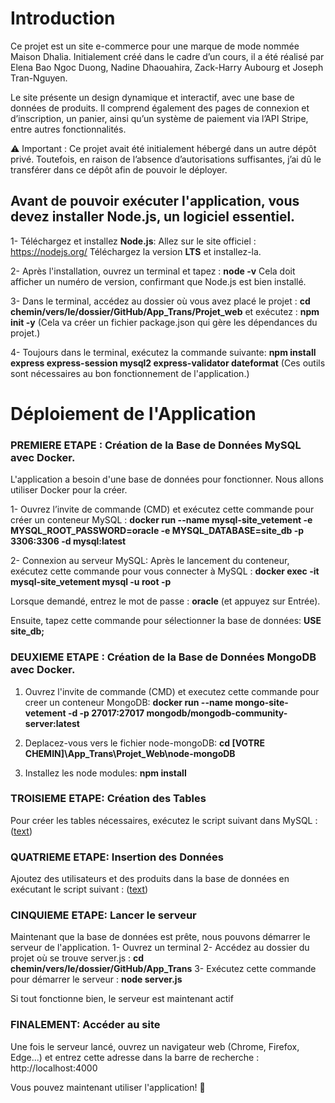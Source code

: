 # Introduction
Ce projet est un site e-commerce pour une marque de mode nommée Maison Dhalia. Initialement créé dans le cadre d’un cours, il a été réalisé par Elena Bao Ngoc Duong, Nadine Dhaouahira, Zack-Harry Aubourg et Joseph Tran-Nguyen.

Le site présente un design dynamique et interactif, avec une base de données de produits. Il comprend également des pages de connexion et d’inscription, un panier, ainsi qu’un système de paiement via l’API Stripe, entre autres fonctionnalités.

⚠️ Important : Ce projet avait été initialement hébergé dans un autre dépôt privé. Toutefois, en raison de l’absence d’autorisations suffisantes, j’ai dû le transférer dans ce dépôt afin de pouvoir le déployer.


## Avant de pouvoir exécuter l'application, vous devez installer Node.js, un logiciel essentiel.

1- Téléchargez et installez **Node.js**:
Allez sur le site officiel : <u>https://nodejs.org/</u>
Téléchargez la version **LTS** et installez-la.

2- Après l'installation, ouvrez un terminal et tapez : **node -v**
Cela doit afficher un numéro de version, confirmant que Node.js est bien installé.

3- Dans le terminal, accédez au dossier où vous avez placé le projet : **cd chemin/vers/le/dossier/GitHub/App_Trans/Projet_web**
et exécutez : **npm init -y** (Cela va créer un fichier package.json qui gère les dépendances du projet.)

4- Toujours dans le terminal, exécutez la commande suivante: **npm install express express-session mysql2 express-validator dateformat**
(Ces outils sont nécessaires au bon fonctionnement de l'application.)

# Déploiement de l'Application

### PREMIERE ETAPE : Création de la Base de Données MySQL avec Docker.
L'application a besoin d'une base de données pour fonctionner. Nous allons utiliser Docker pour la créer.

1- Ouvrez l’invite de commande (CMD) et exécutez cette commande pour créer un conteneur MySQL :
**docker run --name mysql-site_vetement -e MYSQL_ROOT_PASSWORD=oracle -e MYSQL_DATABASE=site_db -p 3306:3306 -d mysql:latest**

2- Connexion au serveur MySQL:
Après le lancement du conteneur, exécutez cette commande pour vous connecter à MySQL :
**docker exec -it mysql-site_vetement mysql -u root -p**

Lorsque demandé, entrez le mot de passe : **oracle** (et appuyez sur Entrée).

Ensuite, tapez cette commande pour sélectionner la base de données: **USE site_db;**

### DEUXIEME ETAPE : Création de la Base de Données MongoDB avec Docker.
1. Ouvrez l'invite de commande (CMD) et executez cette commande pour creer un conteneur MongoDB:
**docker run --name mongo-site-vetement -d -p 27017:27017 mongodb/mongodb-community-server:latest**

2. Deplacez-vous vers le fichier node-mongoDB:
**cd [VOTRE CHEMIN]\App_Trans\Projet_Web\node-mongoDB**

3. Installez les node modules:
**npm install**

###  TROISIEME ETAPE: Création des Tables
Pour créer les tables nécessaires, exécutez le script suivant dans MySQL : ([text](creation_tables)) 


### QUATRIEME ETAPE: Insertion des Données
Ajoutez des utilisateurs et des produits dans la base de données en exécutant le script suivant : ([text](insertion_tables)) 


### CINQUIEME ETAPE: Lancer le serveur
 Maintenant que la base de données est prête, nous pouvons démarrer le serveur de l'application. 
1- Ouvrez un terminal
2- Accédez au dossier du projet où se trouve server.js : **cd chemin/vers/le/dossier/GitHub/App_Trans**
3- Exécutez cette commande pour démarrer le serveur : **node server.js**

 Si tout fonctionne bien, le serveur est maintenant actif 


### FINALEMENT: Accéder au site
Une fois le serveur lancé, ouvrez un navigateur web (Chrome, Firefox, Edge...) et entrez cette adresse dans la barre de recherche : http://localhost:4000

Vous pouvez maintenant utiliser l'application! 🎉


